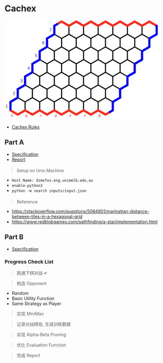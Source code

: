 # Cachex

<p align="center">
  <img src="spec/board.jpg">
</p>

* [Cachex Rules](spec/cachex_rule.pdf)

## Part A
* [Specification](spec/spec_a.pdf)
* [Report](simple_search/report/report.pdf)
####
> Setup on Unix Machine
* <code>Host Name: dimefox.eng.unimelb.edu.au</code>
* <code>enable-python3</code>
* <code>python -m search inputs/input.json</code>
####
> Reference
* https://stackoverflow.com/questions/5084801/manhattan-distance-between-tiles-in-a-hexagonal-grid
* https://www.redblobgames.com/pathfinding/a-star/implementation.html


## Part B
* [Specification](spec/spec_b.pdf)

### Progress Check List
> 跑通下棋对战 ✔

> 构造 Opponent
* Random
* Basic Utility Function
* Same Strategy as Player

> 实现 MiniMax

> 记录对战棋局, 生成训练数据

> 实现 Alpha-Beta Pruning

> 优化 Evaluation Function

> 完成 Report

